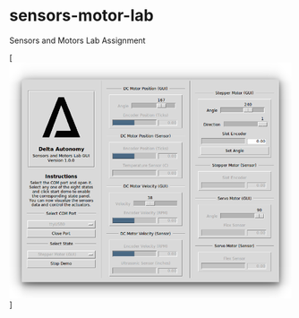 # sensors-motor-lab
Sensors and Motors Lab Assignment

[![GUI](https://github.com/deltaautonomy/sensors-motor-lab/blob/c8ee5ebf6f8fbbee6ab90eeeb04b7dc858ef9a0a/python-gui/images/gui.png?raw=true)]
